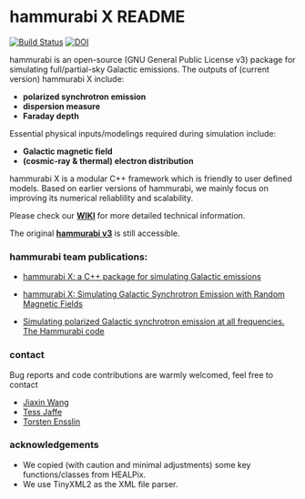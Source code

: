 # hammurabi X README

[![Build Status](https://travis-ci.org/hammurabi-dev/hammurabiX.svg?branch=master)](https://travis-ci.org/hammurabi-dev/hammurabiX)
[![DOI](https://joss.theoj.org/papers/10.21105/joss.01889/status.svg)](https://doi.org/10.21105/joss.01889)

hammurabi is an open-source (GNU General Public License v3) package
for simulating full/partial-sky Galactic emissions.
The outputs of (current version) hammurabi X include:

- **polarized synchrotron emission**
- **dispersion measure** 
- **Faraday depth**

Essential physical inputs/modelings required during simulation include:  

- **Galactic magnetic field**
- **(cosmic-ray & thermal) electron distribution**

hammurabi X is a modular C++ framework which is friendly to user defined models.
Based on earlier versions of hammurabi, we mainly focus on improving its numerical reliablility and scalability.

Please check our [**WIKI**](https://github.com/hammurabi-dev/hammurabiX/wiki) for more detailed technical information.

The original [**hammurabi v3**](https://sourceforge.net/projects/hammurabicode/) is still accessible.

### hammurabi team publications:

- [hammurabi X: a C++ package for simulating Galactic emissions](https://joss.theoj.org/papers/10.21105/joss.01889#)

- [hammurabi X: Simulating Galactic Synchrotron Emission with Random Magnetic Fields](https://iopscience.iop.org/article/10.3847/1538-4365/ab72a2)

- [Simulating polarized Galactic synchrotron emission at all frequencies. The Hammurabi code](https://www.aanda.org/articles/aa/abs/2009/08/aa10564-08/aa10564-08.html)

### contact
Bug reports and code contributions are warmly welcomed, feel free to contact

- [Jiaxin Wang](https://gioacchinowang.github.io/)
- [Tess Jaffe](https://science.gsfc.nasa.gov/sed/bio/tess.jaffe)
- [Torsten Ensslin](https://wwwmpa.mpa-garching.mpg.de/~ensslin/)

### acknowledgements

- We copied (with caution and minimal adjustments) some key functions/classes from HEALPix.
- We use TinyXML2 as the XML file parser.
